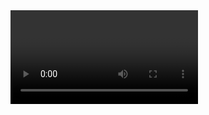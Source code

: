 
<html>
  <head>
    <script src="webrtc.js"></script>
    <title>WebRTC Test</title>
  </head>
  <style>
  Video{width:100px;align: center; border:6px solid red ; border-radius:9px;></style>
<body>
    <video id="localVideo" autoplay/>
    <script>
      window.addEventListener("load", function (evt) {
        navigator.getUserMedia({ audio: true, video: true},
          function(stream) {
            var video = document.getElementById('localVideo');
            video.src = window.URL.createObjectURL(stream);
          },
          function(err) {
            console.log("The following error occurred: " + err.name);
          }
        );
      });
    </script>
  </body>
</html>
